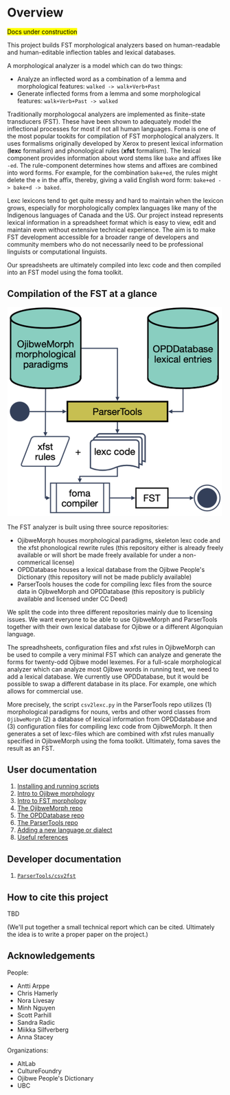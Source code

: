 # Overview

<mark>Docs under construction</mark>

This project builds FST morphological analyzers based on human-readable and human-editable inflection tables and lexical databases. 

A morphological analyzer is a model which can do two things:

* Analyze an inflected word as a combination of a lemma and morphological features: `walked -> walk+Verb+Past`
* Generate inflected forms from a lemma and some morphological features: `walk+Verb+Past -> walked`

Traditionally morphologocal analyzers are implemented as finite-state transducers (FST). These have been shown to adequately model the inflectional processes for most if not all human languages. Foma is one of the most popular tookits for compilation of FST morphological analyzers. It uses formalisms originally developed by Xerox to present lexical information (**lexc** formalism) and phonological rules (**xfst** formalism). The lexical component provides information about word stems like `bake` and affixes like `-ed`. The rule-component determines how stems and affixes are combined into word forms. For example, for the combination `bake+ed`, the rules might delete the `e` in the affix, thereby, giving a valid English word form: `bake+ed -> bake+d -> baked`.

Lexc lexicons tend to get quite messy and hard to maintain when the lexicon grows, especially for morphologically complex languages like many of the Indigenous languages of Canada and the US. Our project instead represents lexical information in a spreadsheet format which is easy to view, edit and maintain even without extensive technical experience. The aim is to make FST development accessible for a broader range of developers and community members who do not necessarily need to be professional linguists or computational linguists. 

Our spreadsheets are ultimately compiled into lexc code and then compiled into an FST model using the foma toolkit.  

## Compilation of the FST at a glance

<img src="img/flow_chart.png" width="500"/>

The FST analyzer is built using three source repositories:

* OjibweMorph houses morphological paradigms, skeleton lexc code and the xfst phonological rewrite rules (this repository either is already freely available or will short be made freely available for under a non-commerical license)
* OPDDatabase houses a lexical database from the Ojibwe People's Dictionary (this repository will not be made publicly available)
* ParserTools houses the code for compiling lexc files from the source data in OjibweMorph and OPDDatabase (this repository is publicly available and licensed under CC Deed)

We split the code into three different repositories mainly due to licensing issues. We want everyone to be able to use OjibweMorph and ParserTools together with their own lexical database for Ojibwe or a different Algonquian language.

The spreadhsheets, configuration files and xfst rules in OjibweMorph can be used to compile a very minimal FST which can analyze and generate the forms for twenty-odd Ojibwe model lexemes. For a full-scale morphological analyzer which can analyze most Ojibwe words in running text, we need to add a lexical database. We currently use OPDDatabase, but it would be possible to swap a different database in its place. For example, one which allows for commercial use. 

More precisely, the script `csv2lexc.py` in the ParserTools repo utilizes (1) morphological paradigms for nouns, verbs and other word classes from `OjibweMorph` (2) a database of lexical information from OPDDdatabase and (3) configuration files for compiling lexc code from OjibweMorph. It then generates a set of lexc-files which are combined with xfst rules manually specified in OjibweMorph using the foma toolkit. Ultimately, foma saves the result as an FST.

## User documentation

1. [Installing and running scripts](howto.md) 
2. [Intro to Ojibwe morphology](morphology.md) 
3. [Intro to FST morphology](fst.md)
4. [The OjibweMorph repo](ojibwemorph.md)
5. [The OPDDatabase repo](opddatabase.md)
6. [The ParserTools repo](parsertools.md)
7. [Adding a new language or dialect](addlanguage.md)
8. [Useful references](references.md)

## Developer documentation

1. [`ParserTools/csv2fst`](https://htmlpreview.github.io/?https://github.com/ELF-Lab/ParserTools/blob/master/csv2fst/docs/csv2fst_html_docs/index.html)

## How to cite this project

TBD 

(We'll put together a small technical report which can be cited. Ultimately the idea is to write a proper paper on the project.)

## Acknowledgements

People:

* Antti Arppe
* Chris Hamerly
* Nora Livesay
* Minh Nguyen
* Scott Parhill
* Sandra Radic
* Miikka Silfverberg
* Anna Stacey

Organizations:

* AltLab
* CultureFoundry
* Ojibwe People's Dictionary
* UBC
